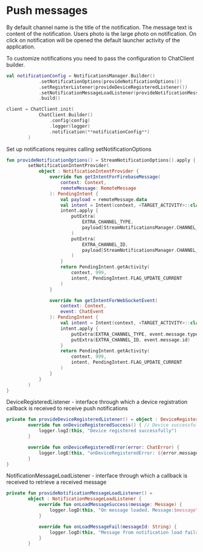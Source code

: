 # Push messages

By default channel name is the title of the notification. The message text is content of the notification.
Users photo is the large photo on notification. On click on notification will be opened the default launcher activity of the application.

To customize notifications you need to pass the configuration to ChatClient builder.

```kotlin
val notificationConfig = NotificationsManager.Builder()
            .setNotificationOptions(provideNotificationOptions())
            .setRegisterListener(provideDeviceRegisteredListener())
            .setNotificationMessageLoadListener(provideNotificationMessageLoadListener())
            .build()

client = ChatClient.init(
            ChatClient.Builder()
                .config(config)
                .logger(logger)
                .notification(**notificationConfig**)
        )
```

Set up notifications requires calling setNotificationOptions
```kotlin
fun provideNotificationOptions() = StreamNotificationOptions().apply {
        setNotificationIntentProvider(
            object : NotificationIntentProvider {
                override fun getIntentForFirebaseMessage(
                    context: Context,
                    remoteMessage: RemoteMessage
                ): PendingIntent {
                    val payload = remoteMessage.data
                    val intent = Intent(context, <TARGET_ACTIVITY>::class.java)
                    intent.apply {
                        putExtra(
                            EXTRA_CHANNEL_TYPE,
                            payload[StreamNotificationsManager.CHANNEL_TYPE_KEY]
                        )
                        putExtra(
                            EXTRA_CHANNEL_ID,
                            payload[StreamNotificationsManager.CHANNEL_ID_KEY]
                        )
                    }
                    return PendingIntent.getActivity(
                        context, 999,
                        intent, PendingIntent.FLAG_UPDATE_CURRENT
                    )
                }

                override fun getIntentForWebSocketEvent(
                    context: Context,
                    event: ChatEvent
                ): PendingIntent {
                    val intent = Intent(context, <TARGET_ACTIVITY>::class.java)
                    intent.apply {
                        putExtra(EXTRA_CHANNEL_TYPE, event.message.type)
                        putExtra(EXTRA_CHANNEL_ID, event.message.id)
                    }
                    return PendingIntent.getActivity(
                        context, 999,
                        intent, PendingIntent.FLAG_UPDATE_CURRENT
                    )
                }
            }
        )
}
```

DeviceRegisteredListener - interface through which a device registration callback is received to receive push notifications
```kotlin
private fun provideDeviceRegisteredListener() = object : DeviceRegisteredListener {
        override fun onDeviceRegisteredSuccess() { // Device successfully registered on server
            logger.logI(this, "Device registered successfully")
        }

        override fun onDeviceRegisteredError(error: ChatError) {
            logger.logE(this, "onDeviceRegisteredError: ${error.message}")
        }
}
```
NotificationMessageLoadListener - interface through which a callback is received to retrieve a received message
```kotlin
private fun provideNotificationMessageLoadListener() =
        object : NotificationMessageLoadListener {
            override fun onLoadMessageSuccess(message: Message) {
                logger.logD(this, "On message loaded. Message:$message")
            }

            override fun onLoadMessageFail(messageId: String) {
                logger.logD(this, "Message from notification load fails. MessageId:$messageId")
            }
        }
```